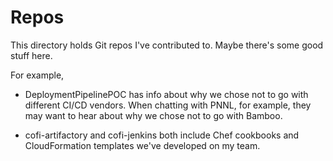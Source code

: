 # Repos

This directory holds Git repos I've contributed to. Maybe there's some good stuff here.

For example,

* DeploymentPipelinePOC has info about why we chose not to go with different CI/CD vendors. When chatting with PNNL, for example, they may want to hear about why we chose not to go with Bamboo.

* cofi-artifactory and cofi-jenkins both include Chef cookbooks and CloudFormation templates we've developed on my team.

